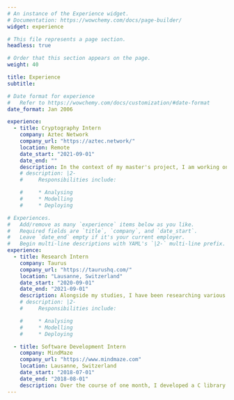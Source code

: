 ```yaml
---
# An instance of the Experience widget.
# Documentation: https://wowchemy.com/docs/page-builder/
widget: experience

# This file represents a page section.
headless: true

# Order that this section appears on the page.
weight: 40

title: Experience
subtitle:

# Date format for experience
#   Refer to https://wowchemy.com/docs/customization/#date-format
date_format: Jan 2006

experience:
  - title: Cryptography Intern
    company: Aztec Network
    company_url: "https://aztec.network/"
    location: Remote
    date_start: "2021-09-01"
    date_end: ""
    description: In the context of my master's project, I am working on the Plonk zero-knowledge proof system and researching new techniques to improve prover efficiency. 
    # description: |2-
    #     Responsibilities include:

    #     * Analysing
    #     * Modelling
    #     * Deploying

# Experiences.
#   Add/remove as many `experience` items below as you like.
#   Required fields are `title`, `company`, and `date_start`.
#   Leave `date_end` empty if it's your current employer.
#   Begin multi-line descriptions with YAML's `|2-` multi-line prefix.
experience:
  - title: Research Intern
    company: Taurus
    company_url: "https://taurushq.com/"
    location: "Lausanne, Switzerland"
    date_start: "2020-09-01"
    date_end: "2021-09-01"
    description: Alongside my studies, I have been researching various aspects of threshold signature schemes in the context of cryptocurrency custody, under the supervision of Jean-Philippe Aumasson. In particular, we co-wrote a survey with Omer Schlomovits (ZenGo) about different dishonest majority threshold ECDSA schemes. In addition, I developed open-source implementations for the FROST and CGGMP21 protocols in Go, and participated in several audits of threshold signature libraries.
    # description: |2-
    #     Responsibilities include:

    #     * Analysing
    #     * Modelling
    #     * Deploying

  - title: Software Development Intern
    company: MindMaze
    company_url: "https://www.mindmaze.com"
    location: Lausanne, Switzerland
    date_start: "2018-07-01"
    date_end: "2018-08-01"
    description: Over the course of one month, I developed a C library for analyzing heart-rate signals. This extended an existing code base, and taught me how to navigate larger software project.
---
```


